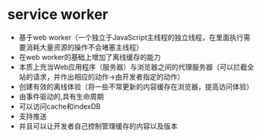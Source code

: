 # service worker

- 基于web worker（一个独立于JavaScript主线程的独立线程，在里面执行需要消耗大量资源的操作不会堵塞主线程）
- 在web worker的基础上增加了离线缓存的能力
- 本质上充当Web应用程序（服务器）与浏览器之间的代理服务器（可以拦截全站的请求，并作出相应的动作->由开发者指定的动作）
- 创建有效的离线体验（将一些不常更新的内容缓存在浏览器，提高访问体验）
- 由事件驱动的,具有生命周期
- 可以访问cache和indexDB
- 支持推送
- 并且可以让开发者自己控制管理缓存的内容以及版本